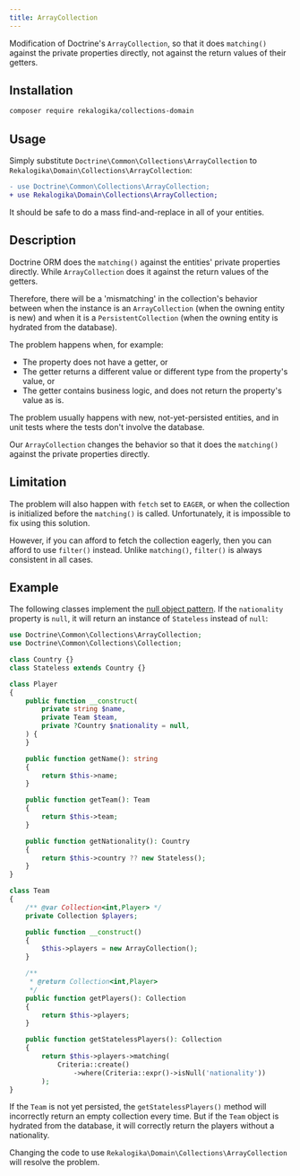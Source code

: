 ```yaml
---
title: ArrayCollection
---
```


Modification of Doctrine's `ArrayCollection`, so that it does `matching()`
against the private properties directly, not against the return values of their
getters.

## Installation

```bash
composer require rekalogika/collections-domain
```

## Usage

Simply substitute `Doctrine\Common\Collections\ArrayCollection` to
`Rekalogika\Domain\Collections\ArrayCollection`:

```diff
- use Doctrine\Common\Collections\ArrayCollection;
+ use Rekalogika\Domain\Collections\ArrayCollection;
```

It should be safe to do a mass find-and-replace in all of your entities.

## Description

Doctrine ORM does the `matching()` against the entities' private properties
directly. While `ArrayCollection` does it against the return values of the
getters.

Therefore, there will be a 'mismatching' in the collection's behavior between
when the instance is an `ArrayCollection` (when the owning entity is new) and
when it is a `PersistentCollection` (when the owning entity is hydrated from the
database).

The problem happens when, for example:

* The property does not have a getter, or
* The getter returns a different value or different type from the property's
  value, or
* The getter contains business logic, and does not return the property's value
  as is.

The problem usually happens with new, not-yet-persisted entities, and in unit
tests where the tests don't involve the database.

Our `ArrayCollection` changes the behavior so that it does the `matching()`
against the private properties directly.

## Limitation

The problem will also happen with `fetch` set to `EAGER`, or when the collection
is initialized before the `matching()` is called. Unfortunately, it is
impossible to fix using this solution.

However, if you can afford to fetch the collection eagerly, then you can afford
to use `filter()` instead. Unlike `matching()`, `filter()` is always consistent
in all cases.

## Example

The following classes implement the [null object
pattern](https://en.wikipedia.org/wiki/Null_object_pattern). If the
`nationality` property is `null`, it will return an instance of `Stateless`
instead of `null`:

```php
use Doctrine\Common\Collections\ArrayCollection;
use Doctrine\Common\Collections\Collection;

class Country {}
class Stateless extends Country {}

class Player
{
    public function __construct(
        private string $name,
        private Team $team,
        private ?Country $nationality = null,
    ) {
    }

    public function getName(): string
    {
        return $this->name;
    }

    public function getTeam(): Team
    {
        return $this->team;
    }

    public function getNationality(): Country
    {
        return $this->country ?? new Stateless();
    }
}

class Team
{
    /** @var Collection<int,Player> */
    private Collection $players;

    public function __construct()
    {
        $this->players = new ArrayCollection();
    }

    /**
     * @return Collection<int,Player>
     */
    public function getPlayers(): Collection
    {
        return $this->players;
    }

    public function getStatelessPlayers(): Collection
    {
        return $this->players->matching(
            Criteria::create()
                ->where(Criteria::expr()->isNull('nationality'))
        );
}
```

If the `Team` is not yet persisted, the `getStatelessPlayers()` method will
incorrectly return an empty collection every time. But if the `Team` object is
hydrated from the database, it will correctly return the players without a
nationality.

Changing the code to use `Rekalogika\Domain\Collections\ArrayCollection` will
resolve the problem.